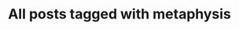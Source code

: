 ---
layout: tag
title: "All posts tagged with metaphysis"
permalink: /weblog/tags/metaphysis/
taxonomy: metaphysis
---